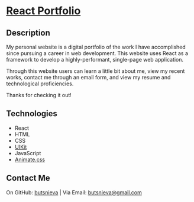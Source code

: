 # [React Portfolio](http://butsnieva.github.io/portfolio-v2)

## Description
My personal website is a digital portfolio of the work I have accomplished since pursuing a career in web development. This website uses React as a framework to develop a highly-performant, single-page web application.

Through this website users can learn a little bit about me, view my recent works, contact me through an email form, and view my resume and technological proficiencies.

Thanks for checking it out!

## Technologies
* React
* HTML
* CSS
* [UIKit](https://getuikit.com/)
* JavaScript
* [Animate.css](https://animate.style/)

## Contact Me
On GitHub: [butsnieva](https://github.com/butsnieva) | Via Email: butsnieva@gmail.com
